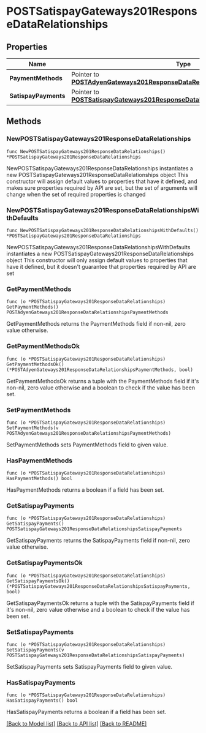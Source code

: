 # POSTSatispayGateways201ResponseDataRelationships

## Properties

Name | Type | Description | Notes
------------ | ------------- | ------------- | -------------
**PaymentMethods** | Pointer to [**POSTAdyenGateways201ResponseDataRelationshipsPaymentMethods**](POSTAdyenGateways201ResponseDataRelationshipsPaymentMethods.md) |  | [optional] 
**SatispayPayments** | Pointer to [**POSTSatispayGateways201ResponseDataRelationshipsSatispayPayments**](POSTSatispayGateways201ResponseDataRelationshipsSatispayPayments.md) |  | [optional] 

## Methods

### NewPOSTSatispayGateways201ResponseDataRelationships

`func NewPOSTSatispayGateways201ResponseDataRelationships() *POSTSatispayGateways201ResponseDataRelationships`

NewPOSTSatispayGateways201ResponseDataRelationships instantiates a new POSTSatispayGateways201ResponseDataRelationships object
This constructor will assign default values to properties that have it defined,
and makes sure properties required by API are set, but the set of arguments
will change when the set of required properties is changed

### NewPOSTSatispayGateways201ResponseDataRelationshipsWithDefaults

`func NewPOSTSatispayGateways201ResponseDataRelationshipsWithDefaults() *POSTSatispayGateways201ResponseDataRelationships`

NewPOSTSatispayGateways201ResponseDataRelationshipsWithDefaults instantiates a new POSTSatispayGateways201ResponseDataRelationships object
This constructor will only assign default values to properties that have it defined,
but it doesn't guarantee that properties required by API are set

### GetPaymentMethods

`func (o *POSTSatispayGateways201ResponseDataRelationships) GetPaymentMethods() POSTAdyenGateways201ResponseDataRelationshipsPaymentMethods`

GetPaymentMethods returns the PaymentMethods field if non-nil, zero value otherwise.

### GetPaymentMethodsOk

`func (o *POSTSatispayGateways201ResponseDataRelationships) GetPaymentMethodsOk() (*POSTAdyenGateways201ResponseDataRelationshipsPaymentMethods, bool)`

GetPaymentMethodsOk returns a tuple with the PaymentMethods field if it's non-nil, zero value otherwise
and a boolean to check if the value has been set.

### SetPaymentMethods

`func (o *POSTSatispayGateways201ResponseDataRelationships) SetPaymentMethods(v POSTAdyenGateways201ResponseDataRelationshipsPaymentMethods)`

SetPaymentMethods sets PaymentMethods field to given value.

### HasPaymentMethods

`func (o *POSTSatispayGateways201ResponseDataRelationships) HasPaymentMethods() bool`

HasPaymentMethods returns a boolean if a field has been set.

### GetSatispayPayments

`func (o *POSTSatispayGateways201ResponseDataRelationships) GetSatispayPayments() POSTSatispayGateways201ResponseDataRelationshipsSatispayPayments`

GetSatispayPayments returns the SatispayPayments field if non-nil, zero value otherwise.

### GetSatispayPaymentsOk

`func (o *POSTSatispayGateways201ResponseDataRelationships) GetSatispayPaymentsOk() (*POSTSatispayGateways201ResponseDataRelationshipsSatispayPayments, bool)`

GetSatispayPaymentsOk returns a tuple with the SatispayPayments field if it's non-nil, zero value otherwise
and a boolean to check if the value has been set.

### SetSatispayPayments

`func (o *POSTSatispayGateways201ResponseDataRelationships) SetSatispayPayments(v POSTSatispayGateways201ResponseDataRelationshipsSatispayPayments)`

SetSatispayPayments sets SatispayPayments field to given value.

### HasSatispayPayments

`func (o *POSTSatispayGateways201ResponseDataRelationships) HasSatispayPayments() bool`

HasSatispayPayments returns a boolean if a field has been set.


[[Back to Model list]](../README.md#documentation-for-models) [[Back to API list]](../README.md#documentation-for-api-endpoints) [[Back to README]](../README.md)



